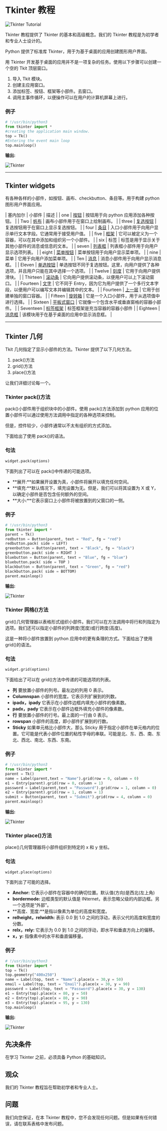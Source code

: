 # Tkinter 教程



![Tkinter Tutorial](img/31ec2656835e3b7cfb8a27dbf4cb35d4.png)

Tkinter 教程提供了 Tkinter 的基本和高级概念。我们的 Tkinter 教程是为初学者和专业人士设计的。

Python 提供了标准库 Tkinter，用于为基于桌面的应用创建图形用户界面。

用 Tkinter 开发基于桌面的应用并不是一项复杂的任务。使用以下步骤可以创建一个空的 Tkit 顶层窗口。

1.  导入 Tkit 模块。
2.  创建主应用窗口。
3.  添加标签、按钮、框架等小部件。去窗口。
4.  调用主事件循环，以便操作可以在用户的计算机屏幕上进行。

### 例子

```py
# !/usr/bin/python3
from tkinter import *
#creating the application main window. 
top = Tk()
#Entering the event main loop
top.mainloop()

```

**输出:**

![Tkinter](img/bdd961c6e03f935170ec25c1aa253d4f.png)

* * *

## Tkinter widgets

有各种各样的小部件，如按钮、画布、checkbutton、条目等。用于构建 python 图形用户界面应用。

| 塞内加尔 | 小部件 | 描述 |
| one | [按钮](python-tkinter-button) | 按钮用于向 python 应用添加各种按钮。 |
| Two | [帆布](python-tkinter-canvas) | 画布小部件用于在窗口上绘制画布。 |
| three | [复选按钮](python-tkinter-checkbutton) | 复选按钮用于在窗口上显示复选按钮。 |
| four | [条目](python-tkinter-entry) | 入口小部件用于向用户显示单行文本字段。它通常用于接受用户值。 |
| five | [框架](python-tkinter-frame) | 它可以被定义为一个容器，可以在其中添加和组织另一个小部件。 |
| six | 标签 | 标签是用于显示关于其他小部件的消息或信息的文本。 |
| seven | [列表框](python-tkinter-listbox) | 列表框小部件用于向用户显示选项列表。 |
| eight | [菜单按钮](python-tkinter-menubutton) | 菜单按钮用于向用户显示菜单项。 |
| nine | 菜单 | 它用于向用户添加菜单项。 |
| Ten | [消息](python-tkinter-message) | 消息小部件用于向用户显示消息框。 |
| Eleven | [单选按钮](python-tkinter-radiobutton) | 单选按钮不同于复选按钮。这里，向用户提供了各种选项，并且用户只能在其中选择一个选项。 |
| Twelve | [刻度](python-tkinter-scale) | 它用于向用户提供滑块。 |
| Thirteen | [滚动条](python-tkinter-scrollbar) | 它向用户提供滚动条，以便用户可以上下滚动窗口。 |
| Fourteen | [文字](python-tkinter-text) | 它不同于 Entry，因为它为用户提供了一个多行文本字段，以便用户可以编写文本并编辑其中的文本。 |
| Fourteen | [上一层](python-tkinter-toplevel) | 它用于创建单独的窗口容器。 |
| Fifteen | [旋转箱](python-tkinter-spinbox) | 它是一个入口小部件，用于从选项值中进行选择。 |
| Sixteen | [平板式窗口](python-tkinter-panedwindow) | 它就像一个包含水平或垂直窗格的容器小部件。 |
| Seventeen | [标签框架](python-tkinter-labelframe) | 标签框架是充当容器的容器小部件 |
| Eighteen | [消息框](python-tkinter-messagebox) | 该模块用于在基于桌面的应用中显示消息框。 |

* * *

## Tkinter 几何

Tkit 几何指定了显示小部件的方法。Tkinter 提供了以下几何方法。

1.  pack()方法
2.  grid()方法
3.  place()方法

让我们详细讨论每一个。

### Tkinter pack()方法

pack()小部件用于组织块中的小部件。使用 pack()方法添加到 python 应用的位置小部件可以通过使用方法调用中指定的各种选项来控制。

但是，控件较少，小部件通常以不太有组织的方式添加。

下面给出了使用 pack()的语法。

### 句法

```py
widget.pack(options)

```

下面列出了可以在 pack()中传递的可能选项。

*   **展开:**如果展开设置为真，小部件将展开以填充任何空间。
*   **填充:**默认情况下，填充设置为无。但是，我们可以将其设置为 X 或 Y，以确定小部件是否包含任何额外的空间。
*   **大小:**它表示窗口上小部件将被放置到的父窗口的一侧。

### 例子

```py
# !/usr/bin/python3
from tkinter import *
parent = Tk()
redbutton = Button(parent, text = "Red", fg = "red")
redbutton.pack( side = LEFT)
greenbutton = Button(parent, text = "Black", fg = "black")
greenbutton.pack( side = RIGHT )
bluebutton = Button(parent, text = "Blue", fg = "blue")
bluebutton.pack( side = TOP )
blackbutton = Button(parent, text = "Green", fg = "red")
blackbutton.pack( side = BOTTOM)
parent.mainloop()

```

**输出:**

![Tkinter](img/a86a5f226e7aba3bddb36ca69173291e.png)

### Tkinter 网格()方法

grid()几何管理器以表格形式组织小部件。我们可以在方法调用中将行和列指定为选项。我们还可以指定小部件的列跨度(宽度)或行跨度(高度)。

这是一种将小部件放置到 python 应用中的更有条理的方式。下面给出了使用 grid()的语法。

### 句法

```py
widget.grid(options)

```

下面给出了可以在 grid()方法中传递的可能选项的列表。

*   **列**
    要放置小部件的列号。最左边的列用 0 表示。
*   **Columnspan**
    小部件的宽度。它表示列扩展到的列数。
*   **ipadx，ipady**
    它表示在小部件边框内填充小部件的像素数。
*   **padx，pady**
    它表示在小部件边框外填充小部件的像素数。
*   **行**
    要放置小部件的行号。最上面的一行由 0 表示。
*   **rowspan**
    小部件的高度，即小部件扩展到的行数。
*   **Sticky**
    如果单元格比小部件大，那么 Sticky 用于指定小部件在单元格内的位置。它可能是代表小部件位置的粘性字母的串联。可能是北、东、西、南、东北、西北、南北、东西、东南。

### 例子

```py
# !/usr/bin/python3
from tkinter import *
parent = Tk()
name = Label(parent,text = "Name").grid(row = 0, column = 0)
e1 = Entry(parent).grid(row = 0, column = 1)
password = Label(parent,text = "Password").grid(row = 1, column = 0)
e2 = Entry(parent).grid(row = 1, column = 1)
submit = Button(parent, text = "Submit").grid(row = 4, column = 0)
parent.mainloop()

```

**输出:**

![Tkinter](img/85f35d3162f23586e7094e66e7529427.png)

### Tkinter place()方法

place()几何管理器将小部件组织到特定的 x 和 y 坐标。

### 句法

```py
widget.place(options)

```

下面列出了可能的选择。

*   **Anchor:** 它表示小部件在容器中的确切位置。默认值(方向)是西北(左上角)
*   **bordermode:** 边框类型的默认值是 INternet，表示忽略父级的内部边框。另一个选项是“外部”。
*   **高度、宽度:**是指以像素为单位的高度和宽度。
*   **relheight，relwidth:** 表示 0.0 到 1.0 之间的浮动，表示父代的高度和宽度的分数。
*   **relx，rely:** 它表示为 0.0 到 1.0 之间的浮动，即水平和垂直方向上的偏移。
*   **x，y:** 指像素中的水平和垂直偏移量。

### 例子

```py
# !/usr/bin/python3
from tkinter import *
top = Tk()
top.geometry("400x250")
name = Label(top, text = "Name").place(x = 30,y = 50)
email = Label(top, text = "Email").place(x = 30, y = 90)
password = Label(top, text = "Password").place(x = 30, y = 130)
e1 = Entry(top).place(x = 80, y = 50)
e2 = Entry(top).place(x = 80, y = 90)
e3 = Entry(top).place(x = 95, y = 130)
top.mainloop()

```

**输出:**

![Tkinter](img/d918ebfa90344b25e1eb8defaee4ef80.png)

## 先决条件

在学习 Tkinter 之前，必须具备 Python 的基础知识。

## 观众

我们的 Tkinter 教程旨在帮助初学者和专业人士。

## 问题

我们向您保证，在本 Tkinter 教程中，您不会发现任何问题。但是如果有任何错误，请在联系表格中发布问题。